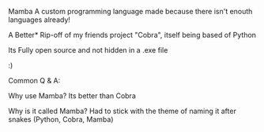 Mamba A custom programming language made because there isn't enouth languages already!


A Better* Rip-off of my friends project "Cobra", itself being based of Python

Its Fully open source and not hidden in a .exe file 

:)


Common Q & A:

Why use Mamba?
Its better than Cobra


Why is it called Mamba?
Had to stick with the theme of naming it after snakes (Python, Cobra, Mamba)
